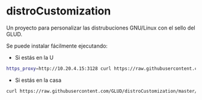 # distroCustomization
Un proyecto para personalizar las distrubuciones GNU/Linux con el sello del GLUD.

Se puede instalar fácilmente ejecutando:
* Si estás en la U
```bash
https_proxy=http://10.20.4.15:3128 curl https://raw.githubusercontent.com/GLUD/distroCustomization/master/instalar.sh | bash
```
* Si estás en la casa
```bash
curl https://raw.githubusercontent.com/GLUD/distroCustomization/master/instalar.sh | bash
```
